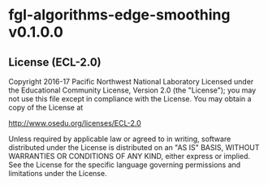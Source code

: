 # fgl-algorithms-edge-smoothing v0.1.0.0

## License (ECL-2.0)

Copyright 2016-17 Pacific Northwest National Laboratory Licensed under the
Educational Community License, Version 2.0 (the "License"); you may
not use this file except in compliance with the License. You may
obtain a copy of the License at

http://www.osedu.org/licenses/ECL-2.0

Unless required by applicable law or agreed to in writing,
software distributed under the License is distributed on an "AS IS"
BASIS, WITHOUT WARRANTIES OR CONDITIONS OF ANY KIND, either express
or implied. See the License for the specific language governing
permissions and limitations under the License.
